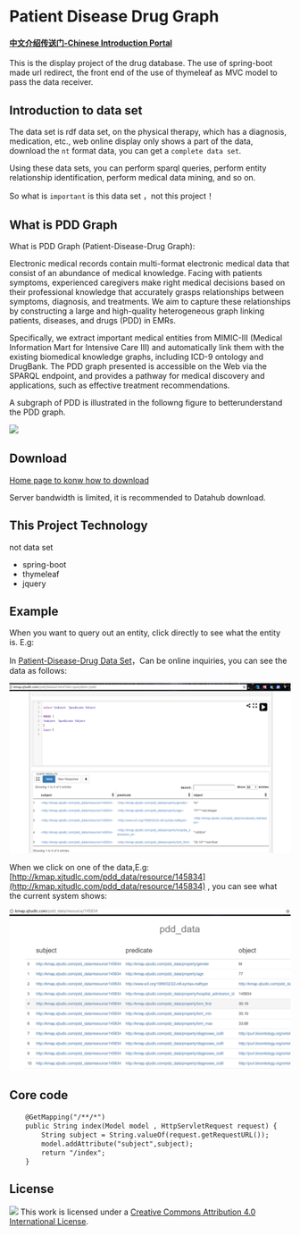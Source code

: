 # Patient Disease Drug Graph

#### [中文介绍传送门-Chinese Introduction Portal](readme-zh.md)

This is the display project of the drug database. The use of spring-boot made url redirect, the front end of the use of thymeleaf as MVC model to pass the data receiver.

## Introduction to data set

The data set is rdf data set, on the physical therapy, which has a diagnosis, medication, etc., web online display only shows a part of the data, download the `nt` format data, you can get a `complete data set`.

Using these data sets, you can perform sparql queries, perform entity relationship identification, perform medical data mining, and so on.

So what is `important` is this data set ，not this project！

## What is PDD Graph 

What is PDD Graph (Patient-Disease-Drug Graph):

Electronic medical records contain multi-format electronic medical data that consist of an abundance of medical knowledge. Facing with patients symptoms, experienced caregivers make right medical decisions based on their professional knowledge that accurately grasps relationships between symptoms, diagnosis, and treatments. We aim to capture these relationships by constructing a large and high-quality heterogeneous graph linking patients, diseases, and drugs (PDD) in EMRs.

Specifically, we extract important medical entities from MIMIC-III (Medical Information Mart for Intensive Care III) and automatically link them with the existing biomedical knowledge graphs, including ICD-9 ontology and DrugBank. The PDD graph presented is accessible on the Web via the SPARQL endpoint, and provides a pathway for medical discovery and applications, such as effective treatment recommendations.

A subgraph of PDD is illustrated in the followng figure to betterunderstand the PDD graph.

[![](https://github.com/wangmengsd/pdd-graph/raw/master/example.png)](https://github.com/wangmengsd/pdd-graph/blob/master/example.png)

## Download

[Home page to konw how to download](http://kmap.xjtudlc.com/pdd/)

Server bandwidth is limited, it is recommended to Datahub download.


## This Project Technology

not data set

- spring-boot
- thymeleaf
- jquery

## Example

When you want to query out an entity, click directly to see what the entity is. E.g:


In [Patient-Disease-Drug Data Set](http://kmap.xjtudlc.com/pdd/dataset.html?tab=query&ds=/pdd)，Can be online inquiries, you can see the data as follows:


![数据集在线查询展示](/img/1.png)

When we click on one of the data,E.g:[http://kmap.xjtudlc.com/pdd_data/resource/145834](http://kmap.xjtudlc.com/pdd_data/resource/145834) , you can see what the current system shows:

![该系统展示](/img/2.png)


## Core code

```
    @GetMapping("/**/*")
    public String index(Model model , HttpServletRequest request) {
        String subject = String.valueOf(request.getRequestURL());
        model.addAttribute("subject",subject);
        return "/index";
    }
```

## License
[![](https://i.creativecommons.org/l/by/4.0/88x31.png)](http://creativecommons.org/licenses/by/4.0/) This work is licensed under a [Creative Commons Attribution 4.0 International License](http://creativecommons.org/licenses/by/4.0/).

